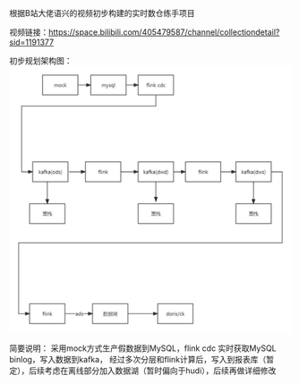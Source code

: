 根据B站大佬语兴的视频初步构建的实时数仓练手项目

视频链接：https://space.bilibili.com/405479587/channel/collectiondetail?sid=1191377

初步规划架构图：
![初步架构](pic/流程图.jpg)

简要说明：
采用mock方式生产假数据到MySQL，flink cdc 实时获取MySQL binlog，写入数据到kafka，
经过多次分层和flink计算后，写入到报表库（暂定），后续考虑在离线部分加入数据湖（暂时偏向于hudi），后续再做详细修改